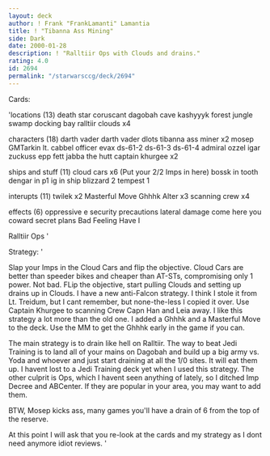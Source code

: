 ```yaml
---
layout: deck
author: ! Frank "FrankLamanti" Lamantia
title: ! "Tibanna Ass Mining"
side: Dark
date: 2000-01-28
description: ! "Ralltiir Ops with Clouds and drains."
rating: 4.0
id: 2694
permalink: "/starwarsccg/deck/2694"
---
```

Cards: 

'locations (13)
death star
coruscant
dagobah cave
kashyyyk
forest
jungle
swamp
docking bay
ralltiir
clouds x4

characters (18)
darth vader
darth vader dlots
tibanna ass miner x2
mosep
GMTarkin
lt. cabbel
officer evax
ds-61-2
ds-61-3
ds-61-4
admiral ozzel
igar
zuckuss
epp fett
jabba the hutt
captain khurgee x2

ships and stuff (11)
cloud cars x6 (Put your 2/2 Imps in here)
bossk in tooth
dengar in p1
ig in ship
blizzard 2
tempest 1

interupts (11)
twilek x2
Masterful Move
Ghhhk
Alter x3
scanning crew x4

effects (6)
oppressive e
security precautions
lateral damage
come here you coward
secret plans
Bad Feeling Have I

Ralltiir Ops '

Strategy: '

Slap your Imps in the Cloud Cars and flip the objective. Cloud Cars are better than speeder bikes and cheaper than AT-STs, compromising only 1 power. Not bad. FLip the objective, start pulling Clouds and setting up drains up in Clouds. I have a new anti-Falcon strategy.  I think I stole it from Lt. Treidum, but I cant remember, but none-the-less I	copied it over.  Use Captain Khurgee to scanning Crew Capn Han and Leia away.  I like this strategy a lot more than the old one.  I added a Ghhhk and a Masterful Move to the deck.  Use the MM to get the Ghhhk early in the game if you can.

The main strategy is to drain like hell on Ralltiir.  The way to beat Jedi Training is to land all of your mains on Dagobah and build up a big army vs. Yoda and whoever and just start draining at all the 1/0 sites.	It will eat them up.  I havent lost to a Jedi Training deck yet when I used this strategy.  The other culprit is Ops, which I havent seen anything of lately, so I ditched Imp Decree and ABCenter.  If they are popular in your area, you may want to add them.

BTW, Mosep kicks ass, many games you'll have a drain of 6 from the top of the reserve.

At this point I will ask that you re-look at the cards and my strategy as I dont need anymore idiot reviews. '
